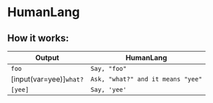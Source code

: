 # HumanLang
## How it works:
| Output | HumanLang |
|--------|-----------|
| `foo` | `Say, "foo"`|
| [input(var=yee)]`what?` | `Ask, "what?" and it means "yee"` |
| `[yee]` | `Say, 'yee'` |
